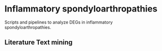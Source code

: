 # Inflammatory spondyloarthropathies
Scripts and pipelines to analyze DEGs in inflammatory spondyloarthropathies.

## Literature Text mining

